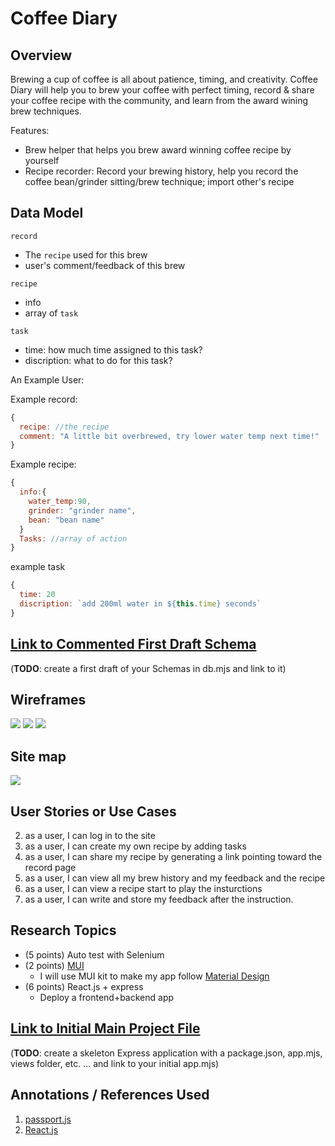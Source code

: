 



# Coffee Diary

## Overview

Brewing a cup of coffee is all about patience, timing, and creativity. Coffee Diary will help you to brew your coffee with perfect timing, record & share your coffee recipe with the community, and learn from the award wining brew techniques.

Features:

+ Brew helper that helps you brew award winning coffee recipe by yourself
+ Recipe recorder: Record your brewing history, help you record the coffee bean/grinder sitting/brew technique; import other's recipe


## Data Model



<!-- `user`:

+ profile/credential
+ array of history brew records(`record`)
+ stats -->


`record`

+ The `recipe` used for this brew
+ user's comment/feedback of this brew

`recipe`

+ info
+ array of `task`

`task`

+ time: how much time assigned to this task?
+ discription: what to do for this task?

An Example User:
<!-- 
```javascript
{
  usr_name: "Anthony Douglas"
  credential: //
  records: //array of record
  stats: {numberOfRecord: 1}
}
``` -->

Example record:

```javascript
{
  recipe: //the recipe
  comment: "A little bit overbrewed, try lower water temp next time!"
}

```

Example recipe:
```js
{
  info:{
    water_temp:90,
    grinder: "grinder name",
    bean: "bean name"
  }
  Tasks: //array of action
}
```

example task

```javascript
{
  time: 20
  discription: `add 200ml water in ${this.time} seconds`
}
```


## [Link to Commented First Draft Schema](db.mjs) 

(__TODO__: create a first draft of your Schemas in db.mjs and link to it)

## Wireframes 

![](documentation/1.jpg)
![](documentation/2.jpg)
![](documentation/3.jpg)

## Site map

![](documentation/4.jpg)

## User Stories or Use Cases

<!-- 1. as non-registered user, I can register a new account -->
2. as a user, I can log in to the site
3. as a user, I can create my own recipe by adding tasks
4. as a user, I can share my recipe by generating a link pointing toward the record page
5. as a user, I can view all my brew history and my feedback and the recipe
6. as a user, I can view a recipe start to play the insturctions
7. as a user, I can write and store my feedback after the instruction.

## Research Topics
* (5 points) Auto test with Selenium
* (2 points) [MUI](https://mui.com/)
    * I will use MUI kit to make my app follow [Material Design](https://m2.material.io/design)
* (6 points) React.js + express
    * Deploy a frontend+backend app

## [Link to Initial Main Project File](app.mjs) 

(__TODO__: create a skeleton Express application with a package.json, app.mjs, views folder, etc. ... and link to your initial app.mjs)

## Annotations / References Used

1. [passport.js](http://passportjs.org/docs)
2. [React.js](https://reactjs.org/)

